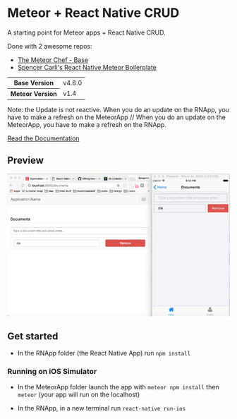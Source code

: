 # Meteor + React Native CRUD

A starting point for Meteor apps + React Native CRUD.

Done with 2 awesome repos:

- [The Meteor Chef - Base](https://github.com/themeteorchef/base)
- [Spencer Carli's React Native Meteor Boilerplate](https://github.com/spencercarli/react-native-meteor-boilerplate)

<table>
  <tbody>
    <tr>
      <th>Base Version</th>
      <td>v4.6.0</td>
    </tr>
    <tr>
      <th>Meteor Version</th>
      <td>v1.4</td>
    </tr>
  </tbody>
</table>

Note: the Update is not reactive. When you do an update on the RNApp, you have to make a refresh on the MeteorApp // When you do an update on the MeteorApp, you have to make a refresh on the RNApp.

[Read the Documentation](http://themeteorchef.com/base)

## Preview

![](meteorReactNativeCRUD.gif)

## Get started

- In the RNApp folder (the React Native App) run ``npm install``

### Running on iOS Simulator

- In the MeteorApp folder launch the app with ``meteor npm install`` then ``meteor`` (your app will run on the localhost)

- In the RNApp, in a new terminal run ``react-native run-ios``
